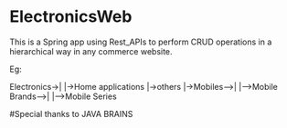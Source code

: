 # ElectronicsWeb


This is a Spring app using Rest_APIs to perform CRUD operations in a hierarchical way in any commerce website.


Eg:

   Electronics->|
                |->Home applications
                |->others
                |->Mobiles-->|
                             |-->Mobile Brands-->|
                                                 |-->Mobile Series
                        
#Special thanks to JAVA BRAINS                
                
                
                
               
